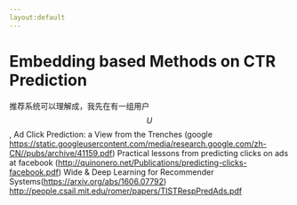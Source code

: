 ```yaml
---
layout:default
---
```

# Embedding based Methods on CTR Prediction
推荐系统可以理解成，我先在有一组用户$$U$$, 
Ad Click Prediction: a View from the Trenches (google https://static.googleusercontent.com/media/research.google.com/zh-CN//pubs/archive/41159.pdf)
Practical lessons from predicting clicks on ads at facebook (http://quinonero.net/Publications/predicting-clicks-facebook.pdf)
Wide & Deep Learning for Recommender Systems(https://arxiv.org/abs/1606.07792)
http://people.csail.mit.edu/romer/papers/TISTRespPredAds.pdf
